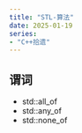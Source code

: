 ```yaml
---
title: "STL-算法"
date: 2025-01-19
series: 
- "C++拾遗"
---
```


## 谓词
- std::all_of
- std::any_of
- std::none_of
